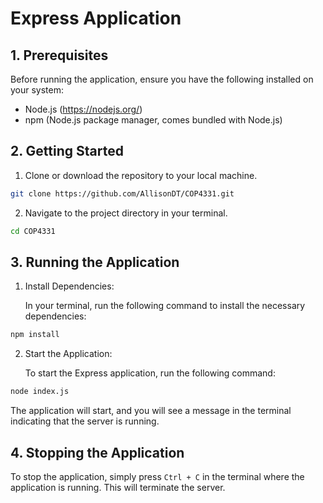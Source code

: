 # Express Application

## 1. Prerequisites

Before running the application, ensure you have the following installed on your system:

- Node.js (https://nodejs.org/)
- npm (Node.js package manager, comes bundled with Node.js)

## 2. Getting Started

1. Clone or download the repository to your local machine.

```bash
git clone https://github.com/AllisonDT/COP4331.git
```

2. Navigate to the project directory in your terminal.

```bash
cd COP4331
```

## 3. Running the Application

1. Install Dependencies:

   In your terminal, run the following command to install the necessary dependencies:

```bash
npm install
```

2. Start the Application:

   To start the Express application, run the following command:

```bash
node index.js
```
The application will start, and you will see a message in the terminal indicating that the server is running.

## 4. Stopping the Application

To stop the application, simply press `Ctrl + C` in the terminal where the application is running. This will terminate the server.
